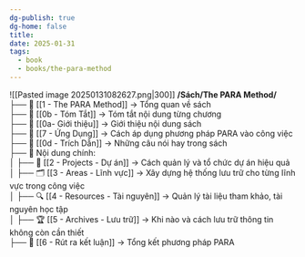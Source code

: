 ```yaml
---
dg-publish: true
dg-home: false
title: 
date: 2025-01-31
tags:
  - book
  - books/the-para-method
---
```


![[Pasted image 20250131082627.png|300]]
**/Sách/The PARA Method/**  
├── 📖 [[1 - The PARA Method]] → Tổng quan về sách  
├── 📝 [[0b - Tóm Tắt]] → Tóm tắt nội dung từng chương  
├── 📝 [[0a- Giới thiệu]] → Giới thiệu nội dung sách  
├── 🎯 [[7 - Ứng Dụng]] → Cách áp dụng phương pháp PARA vào công việc  
├── 💬 [[0d - Trích Dẫn]] → Những câu nói hay trong sách  
├── 📖 Nội dung chính:  
│ ├── 📂 [[2 - Projects - Dự án]] → Cách quản lý và tổ chức dự án hiệu quả  
│ ├── 🗂️ [[3 - Areas - Lĩnh vực]] → Xây dựng hệ thống lưu trữ cho từng lĩnh vực trong công việc  
│ ├── 🔍 [[4 - Resources - Tài nguyên]] → Quản lý tài liệu tham khảo, tài nguyên học tập  
│ ├── 🏆 [[5 - Archives - Lưu trữ]] → Khi nào và cách lưu trữ thông tin không còn cần thiết  
├── 🎯 [[6 - Rút ra kết luận]] → Tổng kết phương pháp PARA